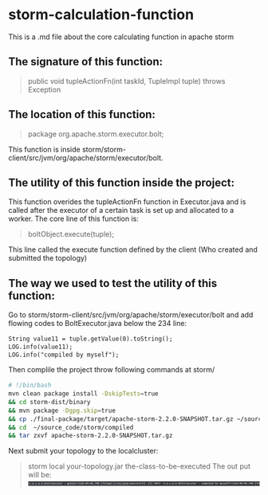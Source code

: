 # storm-calculation-function
This is a .md file about the core calculating function in apache storm

## The signature of this function:
> public void tupleActionFn(int taskId, TupleImpl tuple) throws Exception

## The location of this function:
> package org.apache.storm.executor.bolt;

This function is inside storm/storm-client/src/jvm/org/apache/storm/executor/bolt.

## The utility of this function inside the project:
This function overides the tupleActionFn function in Executor.java and is called after the executor of a certain task is set up and allocated to a worker. The core line of this function is:
> boltObject.execute(tuple);

This line called the execute function defined by the client (Who created and submitted the topology)

## The way we used to test the utility of this function:
Go to storm/storm-client/src/jvm/org/apache/storm/executor/bolt and add flowing codes to BoltExecutor.java below the 234 line:
```
String value11 = tuple.getValue(0).toString();
LOG.info(value11);
LOG.info("compiled by myself");
```
Then complile the project throw following commands at storm/
```bash
# !/bin/bash
mvn clean package install -DskipTests=true 
&& cd storm-dist/binary 
&& mvn package -Dgpg.skip=true
&& cp ./final-package/target/apache-storm-2.2.0-SNAPSHOT.tar.gz ~/source_code/storm/compiled 
&& cd  ~/source_code/storm/compiled 
&& tar zxvf apache-storm-2.2.0-SNAPSHOT.tar.gz
```
Next submit your topology to the localcluster:
> storm local your-topology.jar the-class-to-be-executed
The out put will be:
![screen shot of cmd](https://github.com/EdisonNi-hku/storm/blob/master/command.png)
